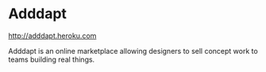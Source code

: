# Adddapt
http://adddapt.heroku.com

Adddapt is an online marketplace allowing designers to sell concept work to teams building real things.
